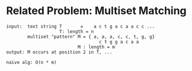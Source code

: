 # Related Problem: Multiset Matching

    input:  text string T       =    a c t g a c a a c c ...
                        T: length = n
            multiset "pattern" M = { a, a, a, c, c, t, g, g}
                                       c t g g a c a a   
                               M : length = m        
    output: M occurs at position 2 in T, ...    

    naive alg: O(n * m)
